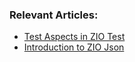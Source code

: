 ### Relevant Articles: 
- [Test Aspects in ZIO Test](https://www.baeldung.com/scala/zio-test-aspects)
- [Introduction to ZIO Json](https://www.baeldung.com/scala/zio-json)
